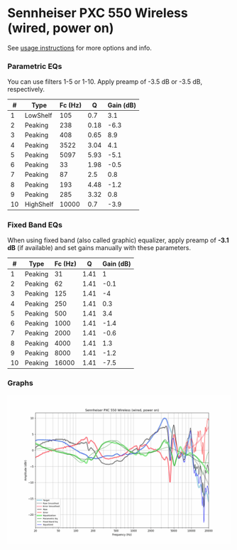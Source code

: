 # Sennheiser PXC 550 Wireless (wired, power on)
See [usage instructions](https://github.com/jaakkopasanen/AutoEq#usage) for more options and info.

### Parametric EQs
You can use filters 1-5 or 1-10. Apply preamp of -3.5 dB or -3.5 dB, respectively.

|   # | Type      |   Fc (Hz) |    Q |   Gain (dB) |
|-----|-----------|-----------|------|-------------|
|   1 | LowShelf  |       105 | 0.7  |         3.1 |
|   2 | Peaking   |       238 | 0.18 |        -6.3 |
|   3 | Peaking   |       408 | 0.65 |         8.9 |
|   4 | Peaking   |      3522 | 3.04 |         4.1 |
|   5 | Peaking   |      5097 | 5.93 |        -5.1 |
|   6 | Peaking   |        33 | 1.98 |        -0.5 |
|   7 | Peaking   |        87 | 2.5  |         0.8 |
|   8 | Peaking   |       193 | 4.48 |        -1.2 |
|   9 | Peaking   |       285 | 3.32 |         0.8 |
|  10 | HighShelf |     10000 | 0.7  |        -3.9 |

### Fixed Band EQs
When using fixed band (also called graphic) equalizer, apply preamp of **-3.1 dB** (if available) and set gains manually with these parameters.

|   # | Type    |   Fc (Hz) |    Q |   Gain (dB) |
|-----|---------|-----------|------|-------------|
|   1 | Peaking |        31 | 1.41 |         1   |
|   2 | Peaking |        62 | 1.41 |        -0.1 |
|   3 | Peaking |       125 | 1.41 |        -4   |
|   4 | Peaking |       250 | 1.41 |         0.3 |
|   5 | Peaking |       500 | 1.41 |         3.4 |
|   6 | Peaking |      1000 | 1.41 |        -1.4 |
|   7 | Peaking |      2000 | 1.41 |        -0.6 |
|   8 | Peaking |      4000 | 1.41 |         1.3 |
|   9 | Peaking |      8000 | 1.41 |        -1.2 |
|  10 | Peaking |     16000 | 1.41 |        -7.5 |

### Graphs
![](./Sennheiser%20PXC%20550%20Wireless%20(wired,%20power%20on).png)
